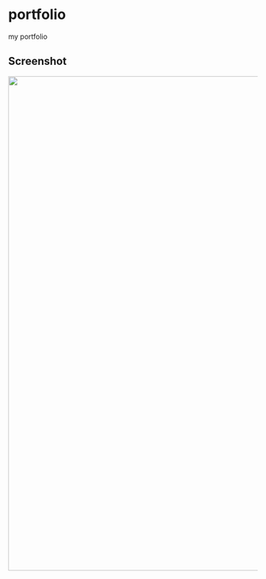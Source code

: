 # portfolio
my portfolio

## Screenshot
<img src="https://user-images.githubusercontent.com/72175760/103604325-4f7e1c00-4f43-11eb-9ed2-fd0661a481e8.png" width="1000">

